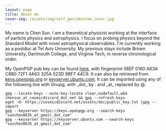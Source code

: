 ```yaml
---
layout: page
title: About me
cover-img: /assets/img/self_gen/aboutme_cover.jpg
---
```


My name is Chen Sun. I am a theoretical physicist working at the interface of particle physics and astrophysics. I focus on probing physics beyond the Standard Model with novel astrophysical observables. I'm currently working as a postdoc at Tel Aviv University. My previous stays include Brown University, Dartmouth College, and Virginia Tech, in reverse chronological order. 


My OpenPGP pub key can be found [here](../assets/doc/public_key.txt), with fingerprint 58EF 0160 A63A C8B0 72F1  4A63 325A 523D 9BF7 44C9. It can also be retrieved from [keys.openpgp.org](https://keys.openpgp.org/) or [keyserver.ubuntu.com](http://keyserver.ubuntu.com/). It can be imported using any of the following line with Gnupg, with \_dot\_ by . and \_at\_ replaced by @.

	gpg --locate-keys --auto-key-locate clear,nodefault,wkd chensun_at_cosmicdiscord_dot_net && gpg --refresh-keys
	wget -O- https://cosmicdiscord.net/assets/doc/public_key.txt |gpg --import
	gpg --keyserver https://keys.openpgp.org --search-keys "sunchen8635_at_gmail_dot_com"
	gpg --keyserver https://keyserver.ubuntu.com --search-keys "sunchen8635_at_gmail_dot_com"

